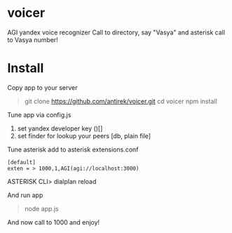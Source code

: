voicer
======

AGI yandex voice recognizer
Call to directory, say "Vasya" and asterisk call to Vasya number!


Install
=======

Copy app to your server
> git clone https://github.com/antirek/voicer.git
> cd voicer
> npm install


Tune app via config.js
1. set yandex developer key ()[]
2. set finder for lookup your peers [db, plain file]


Tune asterisk
add to asterisk extensions.conf
``````
[default]
exten = > 1000,1,AGI(agi://localhost:3000)

``````
ASTERISK CLI> dialplan reload


And run app
> node app.js



And now call to 1000 and enjoy!
